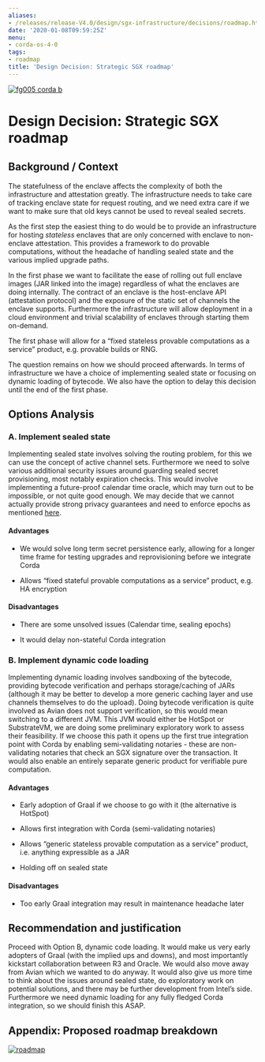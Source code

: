 ```yaml
---
aliases:
- /releases/release-V4.0/design/sgx-infrastructure/decisions/roadmap.html
date: '2020-01-08T09:59:25Z'
menu:
- corda-os-4-0
tags:
- roadmap
title: 'Design Decision: Strategic SGX roadmap'
---
```


[![fg005 corda b](https://www.corda.net/wp-content/uploads/2016/11/fg005_corda_b.png "fg005 corda b")](https://www.corda.net/wp-content/uploads/2016/11/fg005_corda_b.png)
    
# Design Decision: Strategic SGX roadmap


## Background / Context

The statefulness of the enclave affects the complexity of both the infrastructure and attestation greatly.
                The infrastructure needs to take care of tracking enclave state for request routing, and we need extra care if we want
                to make sure that old keys cannot be used to reveal sealed secrets.

As the first step the easiest thing to do would be to provide an infrastructure for hosting *stateless* enclaves that
                are only concerned with enclave to non-enclave attestation. This provides a framework to do provable computations,
                without the headache of handling sealed state and the various implied upgrade paths.

In the first phase we want to facilitate the ease of rolling out full enclave images (JAR linked into the image)
                regardless of what the enclaves are doing internally. The contract of an enclave is the host-enclave API (attestation
                protocol) and the exposure of the static set of channels the enclave supports. Furthermore the infrastructure will allow
                deployment in a cloud environment and trivial scalability of enclaves through starting them on-demand.

The first phase will allow for a “fixed stateless provable computations as a service” product, e.g. provable builds or
                RNG.

The question remains on how we should proceed afterwards. In terms of infrastructure we have a choice of implementing
                sealed state or focusing on dynamic loading of bytecode. We also have the option to delay this decision until the end of
                the first phase.


## Options Analysis


### A. Implement sealed state

Implementing sealed state involves solving the routing problem, for this we can use the concept of active channel sets.
                    Furthermore we need to solve various additional security issues around guarding sealed secret provisioning, most notably
                    expiration checks. This would involve implementing a future-proof calendar time oracle, which may turn out to be
                    impossible, or not quite good enough. We may decide that we cannot actually provide strong privacy guarantees and need
                    to enforce epochs as mentioned [here](../details/time.md).


#### Advantages


* We would solve long term secret persistence early, allowing for a longer time frame for testing upgrades and
                                reprovisioning before we integrate Corda


* Allows “fixed stateful provable computations as a service” product, e.g. HA encryption



#### Disadvantages


* There are some unsolved issues (Calendar time, sealing epochs)


* It would delay non-stateful Corda integration



### B. Implement dynamic code loading

Implementing dynamic loading involves sandboxing of the bytecode, providing bytecode verification and perhaps
                    storage/caching of JARs (although it may be better to develop a more generic caching layer and use channels themselves
                    to do the upload). Doing bytecode verification is quite involved as Avian does not support verification, so this
                    would mean switching to a different JVM. This JVM would either be HotSpot or SubstrateVM, we are doing some preliminary
                    exploratory work to assess their feasibility. If we choose this path it opens up the first true integration point with
                    Corda by enabling semi-validating notaries - these are non-validating notaries that check an SGX signature over the
                    transaction. It would also enable an entirely separate generic product for verifiable pure computation.


#### Advantages


* Early adoption of Graal if we choose to go with it (the alternative is HotSpot)


* ​Allows first integration with Corda (semi-validating notaries)


* Allows “generic stateless provable computation as a service” product, i.e. anything expressible as a JAR


* Holding off on sealed state



#### Disadvantages


* Too early ​Graal integration may result in maintenance headache later



## Recommendation and justification

Proceed with Option B, dynamic code loading. It would make us very early adopters of Graal (with the implied ups and
                downs), and most importantly kickstart collaboration between R3 and Oracle. We would also move away from Avian which we
                wanted to do anyway. It would also give us more time to think about the issues around sealed state, do exploratory work
                on potential solutions, and there may be further development from Intel’s side. Furthermore we need dynamic loading for
                any fully fledged Corda integration, so we should finish this ASAP.


## Appendix: Proposed roadmap breakdown

[![roadmap](design/sgx-infrastructure/decisions/roadmap.png "roadmap")](roadmap.png)
        
